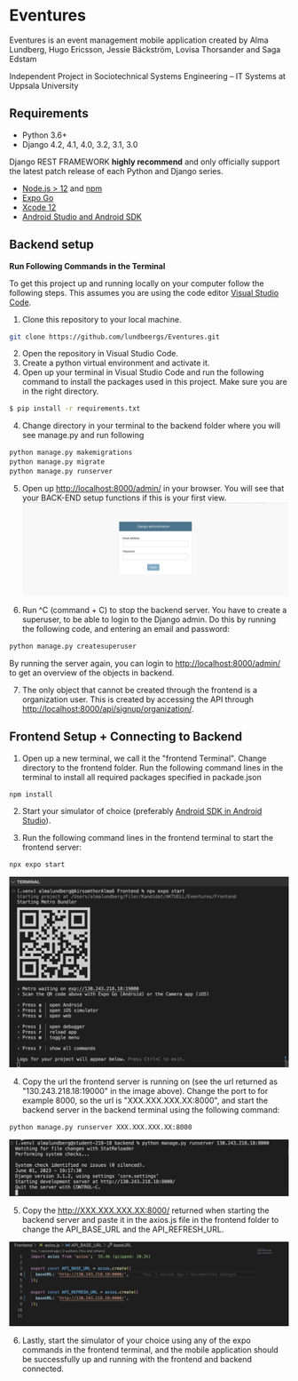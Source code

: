 # Eventures
Eventures is an event management mobile application created by Alma Lundberg, Hugo Ericsson, Jessie Bäckström, Lovisa Thorsander and Saga Edstam

Independent Project in Sociotechnical Systems Engineering – IT Systems at Uppsala University

## Requirements

* Python 3.6+
* Django 4.2, 4.1, 4.0, 3.2, 3.1, 3.0

Django REST FRAMEWORK **highly recommend** and only officially support the latest patch release of each Python and Django series.

* [Node.js > 12](https://nodejs.org) and [npm](https://docs.npmjs.com/downloading-and-installing-node-js-and-npm)
* [Expo Go](https://reactnative.dev/docs/environment-setup)
* [Xcode 12](https://developer.apple.com/xcode)
* [Android Studio and Android SDK](https://developer.android.com/studio)

## Backend setup

**Run Following Commands in the Terminal**  

To get this project up and running locally on your computer follow the following steps. This assumes you are using the code editor [Visual Studio Code](https://code.visualstudio.com).

1. Clone this repository to your local machine.

```bash
git clone https://github.com/lundbeergs/Eventures.git
```
2. Open the repository in Visual Studio Code.
3. Create a python virtual environment and activate it.
4. Open up your terminal in Visual Studio Code and run the following command to install the packages used in this project. Make sure you are in the right directory.

```bash
$ pip install -r requirements.txt
```
4. Change directory in your terminal to the backend folder where you will see manage.py and run following

```bash
python manage.py makemigrations
python manage.py migrate
python manage.py runserver
```
5. Open up <http://localhost:8000/admin/> in your browser. You will see that your BACK-END setup functions if this is your first view.
![Backend runserver](/assets/success-runserver.png)

6. Run ^C (command + C) to stop the backend server. You have to create a superuser, to be able to login to the Django admin. Do this by running the following code, and entering an email and password:

```bash
python manage.py createsuperuser
```
By running the server again, you can login to <http://localhost:8000/admin/> to get an overview of the objects in backend. 

7. The only object that cannot be created through the frontend is a organization user. This is created by accessing the API through <http://localhost:8000/api/signup/organization/>.

## Frontend Setup + Connecting to Backend

1. Open up a new terminal, we call it the "frontend Terminal". Change directory to the frontend folder. Run the following command lines in the terminal to install all required packages specified in packade.json 

```bash
npm install
```

2. Start your simulator of choice (preferably [Android SDK in Android Studio](https://developer.android.com/studio)). 

3. Run the following command lines in the frontend terminal to start the frontend server:

```bash
npx expo start
```

![Frontend server running](/assets/npx-expo-start.png)

4. Copy the url the frontend server is running on (see the url returned as "130.243.218.18:19000" in the image above). Change the port to for example 8000, so the url is "XXX.XXX.XXX.XX:8000", and start the backend server in the backend terminal using the following command:


```bash
python manage.py runserver XXX.XXX.XXX.XX:8000
```

![Backend server running](/assets/python-runserver.png)

5. Copy the <http://XXX.XXX.XXX.XX:8000/> returned when starting the backend server and paste it in the axios.js file in the frontend folder to change the API_BASE_URL and the API_REFRESH_URL. 

![Axios url](/assets/Axios.png)

6. Lastly, start the simulator of your choice using any of the expo commands in the frontend terminal, and the mobile application should be successfully up and running with the frontend and backend connected.